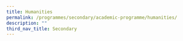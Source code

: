```yaml
---
title: Humanities
permalink: /programmes/secondary/academic-programme/humanities/
description: ""
third_nav_title: Secondary
---
```

